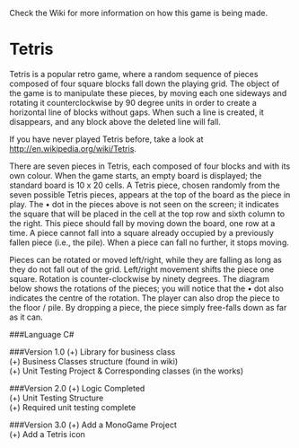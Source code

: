 Check the Wiki for more information on how this game is being made.

# Tetris
Tetris is a popular retro game, where a random sequence of pieces composed of four square blocks fall down the playing grid. 
The object of the game is to manipulate these pieces, by moving each one sideways and rotating it counterclockwise by 90 degree 
units in order to create a horizontal line of blocks without gaps. When such a line is created, it disappears, and any block above 
the deleted line will fall. 

If you have never played Tetris before, take a look at http://en.wikipedia.org/wiki/Tetris.


There are seven pieces in Tetris, each composed of four blocks and with its own colour. When the game starts, an empty board is 
displayed; the standard board is 10 x 20 cells. A Tetris piece, chosen randomly from the seven possible Tetris pieces, appears at 
the top of the board as the piece in play. The • dot in the pieces above is not seen on the screen; it indicates the square that will 
be placed in the cell at the top row and sixth column to the right. This piece should fall by moving down the board, one row at a time. 
A piece cannot fall into a square already occupied by a previously fallen piece (i.e., the pile). When a piece can fall no further, it 
stops moving. 

Pieces can be rotated or moved left/right, while they are falling as long as they do not fall out of the grid. Left/right movement 
shifts the piece one square. Rotation is counter-clockwise by ninety degrees. The diagram below shows the rotations of the pieces; 
you will notice that the • dot also indicates the centre of the rotation. The player can also drop the piece to the floor / pile. 
By dropping a piece, the piece simply free-falls down as far as it can.

###Language
C#

###Version 1.0
(+) Library for business class  
(+) Business Classes structure (found in wiki)  
(+) Unit Testing Project & Corresponding classes (in the works)  

###Version 2.0
(+) Logic Completed  
(+) Unit Testing Structure  
(+) Required unit testing complete

###Version 3.0
(+) Add a MonoGame Project  
(+) Add a Tetris icon

